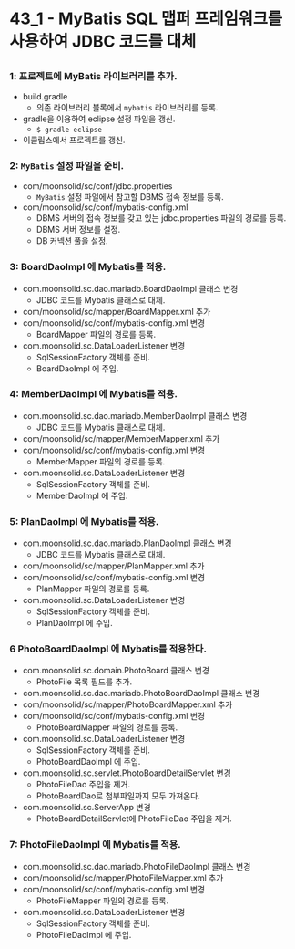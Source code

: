 # 43_1 - MyBatis SQL 맵퍼 프레임워크를 사용하여 JDBC 코드를 대체

## 

## 

### 1: 프로젝트에 MyBatis 라이브러리를 추가.

- build.gradle   
  - 의존 라이브러리 블록에서 `mybatis` 라이브러리를 등록.
- gradle을 이용하여 eclipse 설정 파일을 갱신.
  - `$ gradle eclipse`
- 이클립스에서 프로젝트를 갱신.
  
### 2: `MyBatis` 설정 파일을 준비.

- com/moonsolid/sc/conf/jdbc.properties
    - `MyBatis` 설정 파일에서 참고할 DBMS 접속 정보를 등록.
- com/moonsolid/sc/conf/mybatis-config.xml
    - DBMS 서버의 접속 정보를 갖고 있는 jdbc.properties 파일의 경로를 등록.
    - DBMS 서버 정보를 설정.
    - DB 커넥션 풀을 설정.

### 3: BoardDaoImpl 에 Mybatis를 적용.

- com.moonsolid.sc.dao.mariadb.BoardDaoImpl 클래스 변경
  - JDBC 코드를 Mybatis 클래스로 대체.
- com/moonsolid/sc/mapper/BoardMapper.xml 추가
- com/moonsolid/sc/conf/mybatis-config.xml 변경 
  - BoardMapper 파일의 경로를 등록.
- com.moonsolid.sc.DataLoaderListener 변경
  - SqlSessionFactory 객체를 준비.
  - BoardDaoImpl 에 주입.

### 4: MemberDaoImpl 에 Mybatis를 적용.

- com.moonsolid.sc.dao.mariadb.MemberDaoImpl 클래스 변경
  - JDBC 코드를 Mybatis 클래스로 대체.
- com/moonsolid/sc/mapper/MemberMapper.xml 추가
- com/moonsolid/sc/conf/mybatis-config.xml 변경 
  - MemberMapper 파일의 경로를 등록.
- com.moonsolid.sc.DataLoaderListener 변경
  - SqlSessionFactory 객체를 준비.
  - MemberDaoImpl 에 주입.

### 5: PlanDaoImpl 에 Mybatis를 적용.

- com.moonsolid.sc.dao.mariadb.PlanDaoImpl 클래스 변경
  - JDBC 코드를 Mybatis 클래스로 대체.
- com/moonsolid/sc/mapper/PlanMapper.xml 추가
- com/moonsolid/sc/conf/mybatis-config.xml 변경 
  - PlanMapper 파일의 경로를 등록.
- com.moonsolid.sc.DataLoaderListener 변경
  - SqlSessionFactory 객체를 준비.
  - PlanDaoImpl 에 주입.

### 6 PhotoBoardDaoImpl 에 Mybatis를 적용한다.

- com.moonsolid.sc.domain.PhotoBoard 클래스 변경
  - PhotoFile 목록 필드를 추가.
- com.moonsolid.sc.dao.mariadb.PhotoBoardDaoImpl 클래스 변경
- com/moonsolid/sc/mapper/PhotoBoardMapper.xml 추가
- com/moonsolid/sc/conf/mybatis-config.xml 변경 
  - PhotoBoardMapper 파일의 경로를 등록.
- com.moonsolid.sc.DataLoaderListener 변경
  - SqlSessionFactory 객체를 준비.
  - PhotoBoardDaoImpl 에 주입.
- com.moonsolid.sc.servlet.PhotoBoardDetailServlet 변경
  - PhotoFileDao 주입을 제거.
  - PhotoBoardDao로 첨부파일까지 모두 가져온다.
- com.moonsolid.sc.ServerApp 변경
  - PhotoBoardDetailServlet에 PhotoFileDao 주입을 제거.
  
### 7: PhotoFileDaoImpl 에 Mybatis를 적용.

- com.moonsolid.sc.dao.mariadb.PhotoFileDaoImpl 클래스 변경
- com/moonsolid/sc/mapper/PhotoFileMapper.xml 추가
- com/moonsolid/sc/conf/mybatis-config.xml 변경 
  - PhotoFileMapper 파일의 경로를 등록.
- com.moonsolid.sc.DataLoaderListener 변경
  - SqlSessionFactory 객체를 준비.
  - PhotoFileDaoImpl 에 주입.
